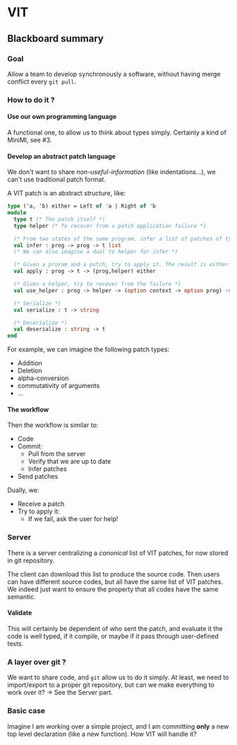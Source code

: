 # VIT
## Blackboard summary
### Goal
Allow a team to develop synchronously a software, without having merge conflict every `git pull`.

### How to do it ?
####  Use our own programming language
A functional one, to allow us to think about types simply. Certainly a kind of MiniMl, see #3.

#### Develop an abstract patch language
We don't want to share *non-useful-information* (like indentations...), we can't use traditional patch format.

A VIT patch is an abstract structure, like:
```Ocaml
type ('a, 'b) either = Left of 'a | Right of 'b
module
  type t (* The patch itself *)
  type helper (* To recover from a patch application failure *)

  (* From two states of the same program, infer a list of patches of type t *)
  val infer : prog -> prog -> t list
  (* We can also imagine a dual to helper for infer *)

  (* Given a proram and a patch, try to apply it. The result is either a program or a helper, aiming to help to recover from this failure *)
  val apply : prog -> t -> (prog,helper) either

  (* Given a helper, try to recover from the failure *)
  val use_helper : prog -> helper -> (option context -> option prog) -> helper

  (* Serialize *)
  val serialize : t -> string

  (* Deserialize *)
  val deserialize : string -> t
end
```

For example, we can imagine the following patch types:

* Addition
* Deletion
* alpha-conversion
* commutativity of arguments
* ...

#### The workflow
Then the workflow is similar to:

* Code
* Commit:
  * Pull from the server
  * Verify that we are up to date
  * Infer patches
* Send patches

Dually, we:

* Receive a patch
* Try to apply it:
  * If we fail, ask the user for help!

### Server
There is a server centralizing a _canonical_ list of VIT patches, for now stored in git repository.

The client can download this list to produce the source code. Then users can have different source codes, but all have the same list of VIT patches. We indeed just want to ensure the property that all codes have the same semantic.

#### Validate
This will certainly be dependent of who sent the patch, and evaluate it the code is well typed, if it compile, or maybe if it pass through user-defined tests.

### A layer over git ?
We want to share code, and `git` allow us to do it simply. At least, we need to import/export to a proper git repository, but can we make everything to work over it?
-> See the Server part.

### Basic case
Imagine I am working over a simple project, and I am committing **only** a new top level declaration (like a new function). How VIT will handle it?
